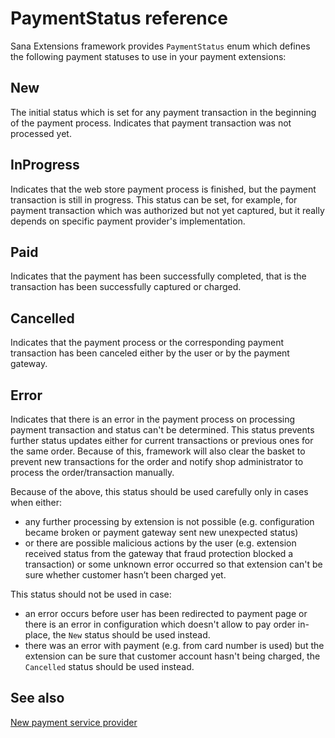 ﻿# PaymentStatus reference

Sana Extensions framework provides `PaymentStatus` enum which defines the following
payment statuses to use in your payment extensions:

## New

The initial status which is set for any payment transaction in the beginning of
the payment process. Indicates that payment transaction was not processed yet.

## InProgress

Indicates that the web store payment process is finished, but the payment transaction
is still in progress. This status can be set, for example, for payment transaction which
was authorized but not yet captured, but it really depends on specific payment provider's
implementation.

## Paid

Indicates that the payment has been successfully completed, that is the transaction has been
successfully captured or charged.

## Cancelled

Indicates that the payment process or the corresponding payment transaction has been canceled
either by the user or by the payment gateway.

## Error

Indicates that there is an error in the payment process on processing payment transaction
and status can't be determined.
This status prevents further status updates either for current transactions or previous ones for the
same order.
Because of this, framework will also clear the basket to prevent new transactions for the order
and notify shop administrator to process the order/transaction manually.

Because of the above, this status should be used carefully only in cases when either:
- any further processing by extension is not possible (e.g. configuration became broken or payment
gateway sent new unexpected status)
- or there are possible malicious actions by the user (e.g. extension received status from the gateway
that fraud protection blocked a transaction) or some unknown error occurred so that extension can't
be sure whether customer hasn’t been charged yet.

This status should not be used in case:
- an error occurs before user has been redirected to payment page or there is an error in
configuration which doesn't allow to pay order in-place, the `New` status should be used instead.
- there was an error with payment (e.g. from card number is used) but the extension
can be sure that customer account hasn't being charged, the `Cancelled` status should be used instead.

## See also

[New payment service provider](https://community.sana-commerce.com/docs/SCC_Guides/Extensions/how-to/create-payment-extension.html)
